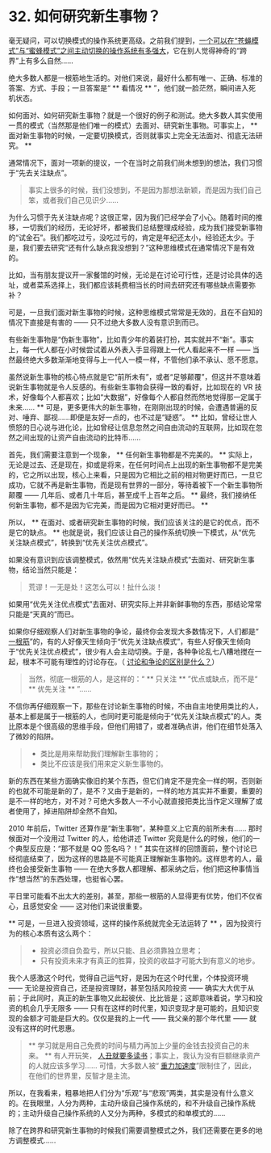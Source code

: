 # 32. 如何研究新生事物？

毫无疑问，可以切换模式的操作系统更高级。之前我们提到，[一个可以在“苍蝇模式”与“蜜蜂模式”之间主动切换的操作系统有多强大](A20.md)，它在别人觉得神奇的“跨界”上有多么自然……

绝大多数人都是一根筋地生活的。对他们来说，最好什么都有唯一、正确、标准的答案、方式、手段；一旦答案是“  ** 看情况 **  ”，他们就一脸茫然，瞬间进入死机状态。

如何面对、如何研究新生事物？就是一个很好的例子和测试。绝大多数人其实使用一贯的模式（当然那是他们唯一的模式）去面对、研究新生事物。可事实上，  ** 面对新生事物的时候，一定要切换模式，否则就事实上完全无法面对、彻底无法研究。 ** 

通常情况下，面对一项新的提议，一个在当时之前我们尚未想到的想法，我们习惯于“先去关注缺点”。

> 事实上很多的时候，我们没想到，不是因为那想法新颖，而是因为我们自己笨，或者我们自己见识少……

为什么习惯于先关注缺点呢？这很正常，因为我们已经学会了小心。随着时间的推移，一切我们的经历，无论好坏，都被我们总结整理成经验，成为我们接受新事物的“试金石”。我们都吃过亏，没吃过亏的，肯定是年纪还太小，经验还太少。于是，我们要去研究“还有什么缺点我没想到？”这种思维模式在通常情况下是有效的。

比如，当有朋友提议开一家餐馆的时候，无论是在讨论可行性，还是讨论具体的选址，或者菜系选择上，我们都应该耗费相当长的时间去研究还有哪些缺点需要弥补？

可是，一旦我们面对新生事物的时候，这种思维模式常常是无效的，且在不自知的情况下直接是有害的 —— 只不过绝大多数人没有意识到而已。

有些新生事物是“伪新生事物”，比如青少年的着装打扮，其实就并不“新”。事实上，每一代人都在小时候尝试着从外表入手显得跟上一代人看起来不一样 —— 当然最终绝大多数渐渐地变得与上一代人一模一样，不管他们承不承认、愿不愿意。

虽然说新生事物的核心特点就是它“前所未有”，或者“足够颠覆”，但这并不意味着说新生事物就是令人反感的。有些新生事物会获得一致的看好，比如现在的 VR 技术，好像每个人都喜欢；比如“大数据”，好像每个人都自然而然地觉得那一定属于未来……  ** 可是，更多更伟大的新生事物，在刚刚出现的时候，会遭遇普遍的反对、唾弃、鄙视……即便是友好一点的，也不过是“疑惑”。 **  比如，曾经让世人愤怒的日心说与进化论，比如曾经让信息忽然之间自由流动的互联网，比如现在忽然之间出现的让资产自由流动的比特币……

首先，我们需要注意到一个现象，  ** 任何新生事物都是不完美的。 **  实际上，无论是过去、还是现在，抑或是将来，在任何时间点上出现的新生事物都不是完美的，它之所以出现，核心上来看，只是因为它相比之前的相对物更好而已，一旦它成功，它就不再是新生事物，而是现有世界的一部分，等待着被下一个新生事物所颠覆 —— 几年后、或者几十年后，甚至成千上百年之后。  ** 最终，我们接纳任何新生事物，都不是因为它完美，而是因为它相对更好而已。 ** 

所以，  ** 在面对、或者研究新生事物的时候，我们应该关注的是它的优点，而不是它的缺点。 **  也就是说，我们应该让自己的操作系统切换一下模式，从“优先关注缺点模式”，转换到“优先关注优点模式”。

如果没有意识到应该调整模式，依然用“优先关注缺点模式”去面对、研究新生事物，结论当然只能是：

> 荒谬！一无是处！这怎么可以！扯什么淡！

如果用“优先关注优点模式”去面对、研究实际上并非新鲜事物的东西，那结论常常只能是“天真的”而已。

如果你仔细观察人们对新生事物的争论，最终你会发现大多数情况下，人们都是“ [一根筋](A20.md)”的，有的人好像天生倾向于“优先关注缺点模式”，有些人好像天生倾向于“优先关注优点模式”，很少有人会主动切换。于是，各种争论乱七八糟地搅在一起，根本不可能有理性的讨论存在。（ [讨论和争论的区别是什么？](A11.md)）

> 当然，彻底一根筋的人，是这样的：“  ** 只关注 **  ”优点或缺点，而不是“  ** 优先关注 **  ”……

不信你再仔细观察一下，那些在讨论新生事物的时候，不由自主地使用类比的人，基本上都是属于一根筋的人，也同时更可能是倾向于“优先关注缺点模式”的人。类比原本是个很高级的思维手段，但他们用错了，或者准确点讲，他们在细节处落入了微妙的陷阱。

> - 类比是用来帮助我们理解新生事物的；
> - 类比不应该是我们用来定义新生事物的。

新的东西在某些方面确实像旧的某个东西，但它们肯定不是完全一样的啊，否则新的也就不可能是新的了，是不？又由于是新的，一样的地方其实并不重要，重要的是不一样的地方，对不对？可绝大多数人一不小心就直接把类比当作定义理解了或者使用了，掉进陷阱却全然不自知。

2010 年前后，Twitter 还算作是“新生事物”，某种意义上它真的前所未有…… 那时候面对一个没用过 Twitter 的人，给他讲述 Twitter 究竟是什么的时候，他们的一个典型反应是：“那不就是 QQ 签名吗？！” 其实在这样的回馈面前，整个讨论已经彻底结束了，因为这样的思路是不可能真正理解新生事物的。这样思考的人，最终也会接受新生事物 —— 在绝大多数人都理解、都采纳之后，他们把这种事情当作“想当然”的东西处理，也挺省心罢。

平日里可能看不出太大的差别，甚至，那些一根筋的人显得更有优势，他们不仅省心，且感觉安全 —— 这对他们来说很重要。

 ** 可是，一旦进入投资领域，这样的操作系统就完全无法运转了 **  ，因为投资行为的核心本质有这么两个：

> - 投资必须自负盈亏，所以只能、且必须靠独立思考；
> - 只有投资未来才有真正的胜算，投资的收益才可能大到有意义的地步。

我个人感激这个时代，觉得自己运气好，是因为在这个时代里，个体投资环境 —— 无论是投资自己，还是投资理财，甚至包括风险投资 —— 确实大大优于从前；于此同时，真正的新生事物又此起彼伏、比比皆是；这即意味着说，学习和投资的机会几乎无限多 —— 只有在这样的时代里，知识变现才是可能的，且知识变现的金额才可能是巨大的。仅仅是我的上一代 —— 我父亲的那个年代里 —— 就没有这样的时代恩惠。

>  ** 学习就是用自己免费的时间与精力再加上少量的金钱去投资自己的未来。 **  有人开玩笑， [人丑就要多读书](A28.md)；事实上，我认为没有巨额继承资产的人就应该多学习…… 可惜，大多数人被“ [重力加速度](A03.md)”限制住了，因此，在他们的世界里，反智才是主流。

所以，在我看来，粗暴地把人们分为“乐观”与“悲观”两类，其实是没有什么意义的。在我眼里，人分为两种，主动升级自己操作系统的，和不升级自己操作系统的；主动升级自己操作系统的人又分为两种，多模式的和单模式的……

除了在跨界和研究新生事物的时候我们需要调整模式之外，我们还需要在更多的地方调整模式……
